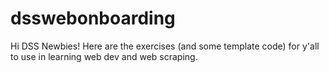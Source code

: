 # dsswebonboarding
Hi DSS Newbies! Here are the exercises (and some template code) for y'all to use in learning web dev and web scraping.
